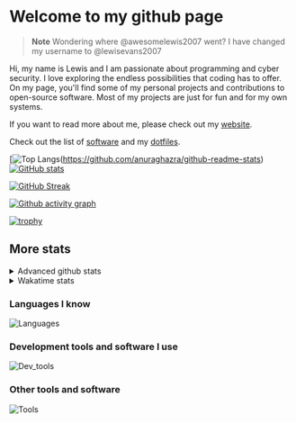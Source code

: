 # Welcome to my github page

> **Note**
> Wondering where @awesomelewis2007 went? I have changed my username to @lewisevans2007

Hi, my name is Lewis and I am passionate about programming and cyber security. I love exploring the endless possibilities that coding has to offer. On my page, you'll find some of my personal projects and contributions to open-source software. Most of my projects are just for fun and for my own systems.

If you want to read more about me, please check out my [website](https://lewisevans2007.github.io/).

Check out the list of [software](https://github.com/lewisevans2007/lewisevans2007/blob/master/software.md) and my [dotfiles](https://github.com/lewisevans2007/dotfiles).

[![Top Langs](https://github-readme-stats.vercel.app/api/top-langs/?username=lewisevans2007&hide=html,css,jupyter%20notebook&langs_count=10&layout=donut&theme=transparent&exclude_repo=GPT-code-repository,Obsidian_vault,Apple-PowerManagement,Apple-Security,CMake,qemu,swift,tcpdump,xnu)(https://github.com/anuraghazra/github-readme-stats) 
[![GitHub stats](https://github-readme-stats.vercel.app/api?username=lewisevans2007&show_icons=true&theme=transparent)](https://github.com/anuraghazra/github-readme-stats)

[![GitHub Streak](https://streak-stats.demolab.com?user=lewisevans2007&theme=transparent)](https://git.io/streak-stats)

[![Github activity graph](https://github-readme-activity-graph.vercel.app/graph?username=lewisevans2007&theme=github-compact&area=true)](https://github.com/ashutosh00710/github-readme-activity-graph)

[![trophy](https://github-profile-trophy.vercel.app/?username=lewisevans2007&theme=darkhub)](https://github.com/ryo-ma/github-profile-trophy)

## More stats
<details close>
<summary>Advanced github stats</summary>
<br>
  
![Metrics](https://raw.githubusercontent.com/lewisevans2007/lewisevans2007/master/github-metrics.svg)
  
</details>

<details close>
<summary>Wakatime stats</summary>
<br>

<!--START_SECTION:waka-->

```txt
Java         54 mins         ███████▓░░░░░░░░░░░░░░░░░   30.83 %
Other        39 mins         █████▓░░░░░░░░░░░░░░░░░░░   22.53 %
Markdown     23 mins         ███▒░░░░░░░░░░░░░░░░░░░░░   13.60 %
HTML         23 mins         ███▒░░░░░░░░░░░░░░░░░░░░░   13.09 %
JavaScript   11 mins         █▓░░░░░░░░░░░░░░░░░░░░░░░   06.81 %
Python       8 mins          █▒░░░░░░░░░░░░░░░░░░░░░░░   05.07 %
Bash         5 mins          ▓░░░░░░░░░░░░░░░░░░░░░░░░   03.28 %
XML          5 mins          ▓░░░░░░░░░░░░░░░░░░░░░░░░   03.08 %
C++          2 mins          ▒░░░░░░░░░░░░░░░░░░░░░░░░   01.64 %
Git Config   0 secs          ░░░░░░░░░░░░░░░░░░░░░░░░░   00.03 %
Text         0 secs          ░░░░░░░░░░░░░░░░░░░░░░░░░   00.02 %
YAML         0 secs          ░░░░░░░░░░░░░░░░░░░░░░░░░   00.01 %
CLASS        0 secs          ░░░░░░░░░░░░░░░░░░░░░░░░░   00.00 %
```

<!--END_SECTION:waka-->
</details>

### Languages I know
![Languages](https://skillicons.dev/icons?i=python,cpp,cs,c,javascript,nodejs,dotnet,bash,css,html,rust)
### Development tools and software I use
![Dev_tools](https://skillicons.dev/icons?i=git,docker,github,googlecloud,vscode,visualstudio,raspberrypi,linux,powershell,replit)
### Other tools and software
![Tools](https://skillicons.dev/icons?i=blender,ps,pr,ai,xd,figma)
